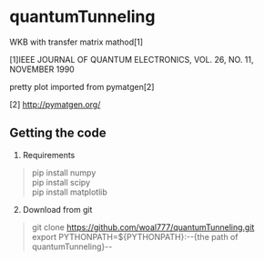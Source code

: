 # quantumTunneling
WKB with transfer matrix mathod[1]

[1]IEEE JOURNAL OF QUANTUM ELECTRONICS, VOL. 26, NO. 11, NOVEMBER 1990

pretty plot imported from pymatgen[2]

[2] http://pymatgen.org/

Getting the code
-------------

1. Requirements

>pip install numpy  
>pip install scipy  
>pip install matplotlib

2. Download from git

>git clone https://github.com/woal777/quantumTunneling.git  
>export PYTHONPATH=${PYTHONPATH}:--{the path of quantumTunneling}--
